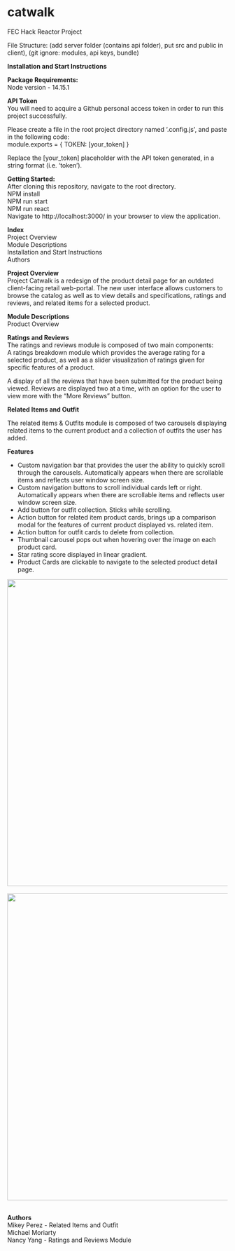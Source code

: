 # catwalk
FEC Hack Reactor Project

File Structure: (add server folder (contains api folder), put src and public in client), (git ignore: modules, api keys, bundle)

**Installation and Start Instructions**

**Package Requirements:** <br/>
Node version - 14.15.1<br/>

**API Token**<br/>
You will need to acquire a Github personal access token in order to run this project successfully.<br/>

Please create a file in the root project directory named ‘.config.js', and paste in the following code:<br/>
module.exports = { TOKEN: [your_token] }<br/>

Replace the [your_token] placeholder with the API token generated, in a string format (i.e. ‘token’).<br/>

**Getting Started:**<br/>
After cloning this repository, navigate to the root directory.<br/>
NPM install<br/>
NPM run start<br/>
NPM run react<br/>
Navigate to http://localhost:3000/ in your browser to view the application.<br/>

**Index**<br/>
Project Overview<br/>
Module Descriptions<br/>
Installation and Start Instructions<br/>
Authors<br/>

**Project Overview**<br/>
Project Catwalk is a redesign of the product detail page for an outdated client-facing retail web-portal. The new user interface allows customers to browse the catalog as well as to view details and specifications, ratings and reviews, and related items for a selected product. <br/>

**Module Descriptions**<br/>
Product Overview<br/>

**Ratings and Reviews**<br/>
The ratings and reviews module is composed of two main components:<br/>
A ratings breakdown module which provides the average rating for a selected product, as well as a slider visualization of ratings given for specific features of a product.<br/>

A display of all the reviews that have been submitted for the product being viewed. Reviews are displayed two at a time, with an option for the user to view more with the “More Reviews” button.<br/>


**Related Items and Outfit**<br/>

The related items & Outfits module is composed of two carousels displaying related items to the current product and a collection of outfits the user has added.<br/>

**Features**<br/>

 - Custom navigation bar that provides the user the ability to quickly scroll through the carousels. Automatically appears when there are scrollable items and reflects user window screen size.
 - Custom navigation buttons to scroll individual cards left or right. Automatically appears when there are scrollable items and reflects user window screen size.
 - Add button for outfit collection. Sticks while scrolling.
 - Action button for related item product cards, brings up a comparison modal for the features of current product displayed vs. related item.
 - Action button for outfit cards to delete from collection.
 - Thumbnail carousel pops out when hovering over the image on each product card.
 - Star rating score displayed in linear gradient.
 - Product Cards are clickable to navigate to the selected product detail page.

<div style="text-align:center"><img src="https://user-images.githubusercontent.com/73146132/115306581-e484d980-a11c-11eb-8120-28186032c525.gif" width="1000" height="700"></div><br/>


<div style="text-align:center"><img src="https://user-images.githubusercontent.com/73146132/115306693-0bdba680-a11d-11eb-9b6e-e6480d3f90e7.gif" width="1000" height="700"></div><br/>

**Authors**<br/>
Mikey Perez - Related Items and Outfit <br/>
Michael Moriarty<br/>
Nancy Yang - Ratings and Reviews Module<br/>
